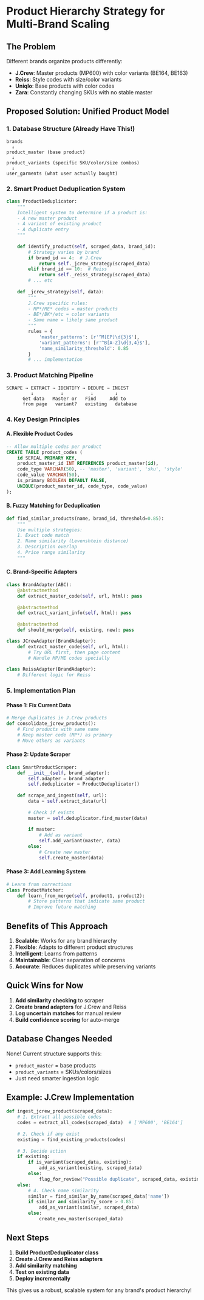 # Product Hierarchy Strategy for Multi-Brand Scaling

## The Problem
Different brands organize products differently:
- **J.Crew**: Master products (MP600) with color variants (BE164, BE163)
- **Reiss**: Style codes with size/color variants
- **Uniqlo**: Base products with color codes
- **Zara**: Constantly changing SKUs with no stable master

## Proposed Solution: Unified Product Model

### 1. Database Structure (Already Have This!)
```
brands
  ↓
product_master (base product)
  ↓
product_variants (specific SKU/color/size combos)
  ↓
user_garments (what user actually bought)
```

### 2. Smart Product Deduplication System

```python
class ProductDeduplicator:
    """
    Intelligent system to determine if a product is:
    - A new master product
    - A variant of existing product
    - A duplicate entry
    """
    
    def identify_product(self, scraped_data, brand_id):
        # Strategy varies by brand
        if brand_id == 4:  # J.Crew
            return self._jcrew_strategy(scraped_data)
        elif brand_id == 10:  # Reiss
            return self._reiss_strategy(scraped_data)
        # ... etc
    
    def _jcrew_strategy(self, data):
        """
        J.Crew specific rules:
        - MP*/ME* codes = master products
        - BE*/BK*/etc = color variants
        - Same name = likely same product
        """
        rules = {
            'master_patterns': [r'^M[EP]\d{3}$'],
            'variant_patterns': [r'^B[A-Z]\d{3,4}$'],
            'name_similarity_threshold': 0.85
        }
        # ... implementation
```

### 3. Product Matching Pipeline

```
SCRAPE → EXTRACT → IDENTIFY → DEDUPE → INGEST
         ↓          ↓          ↓        ↓
      Get data   Master or   Find     Add to
      from page   variant?   existing   database
```

### 4. Key Design Principles

#### A. Flexible Product Codes
```sql
-- Allow multiple codes per product
CREATE TABLE product_codes (
    id SERIAL PRIMARY KEY,
    product_master_id INT REFERENCES product_master(id),
    code_type VARCHAR(50), -- 'master', 'variant', 'sku', 'style'
    code_value VARCHAR(50),
    is_primary BOOLEAN DEFAULT FALSE,
    UNIQUE(product_master_id, code_type, code_value)
);
```

#### B. Fuzzy Matching for Deduplication
```python
def find_similar_products(name, brand_id, threshold=0.85):
    """
    Use multiple strategies:
    1. Exact code match
    2. Name similarity (Levenshtein distance)
    3. Description overlap
    4. Price range similarity
    """
```

#### C. Brand-Specific Adapters
```python
class BrandAdapter(ABC):
    @abstractmethod
    def extract_master_code(self, url, html): pass
    
    @abstractmethod
    def extract_variant_info(self, html): pass
    
    @abstractmethod
    def should_merge(self, existing, new): pass

class JCrewAdapter(BrandAdapter):
    def extract_master_code(self, url, html):
        # Try URL first, then page content
        # Handle MP/ME codes specially
        
class ReissAdapter(BrandAdapter):
    # Different logic for Reiss
```

### 5. Implementation Plan

#### Phase 1: Fix Current Data
```python
# Merge duplicates in J.Crew products
def consolidate_jcrew_products():
    # Find products with same name
    # Keep master code (MP*) as primary
    # Move others as variants
```

#### Phase 2: Update Scraper
```python
class SmartProductScraper:
    def __init__(self, brand_adapter):
        self.adapter = brand_adapter
        self.deduplicator = ProductDeduplicator()
    
    def scrape_and_ingest(self, url):
        data = self.extract_data(url)
        
        # Check if exists
        master = self.deduplicator.find_master(data)
        
        if master:
            # Add as variant
            self.add_variant(master, data)
        else:
            # Create new master
            self.create_master(data)
```

#### Phase 3: Add Learning System
```python
# Learn from corrections
class ProductMatcher:
    def learn_from_merge(self, product1, product2):
        # Store patterns that indicate same product
        # Improve future matching
```

## Benefits of This Approach

1. **Scalable**: Works for any brand hierarchy
2. **Flexible**: Adapts to different product structures  
3. **Intelligent**: Learns from patterns
4. **Maintainable**: Clear separation of concerns
5. **Accurate**: Reduces duplicates while preserving variants

## Quick Wins for Now

1. **Add similarity checking** to scraper
2. **Create brand adapters** for J.Crew and Reiss
3. **Log uncertain matches** for manual review
4. **Build confidence scoring** for auto-merge

## Database Changes Needed

None! Current structure supports this:
- `product_master` = base products
- `product_variants` = SKUs/colors/sizes
- Just need smarter ingestion logic

## Example: J.Crew Implementation

```python
def ingest_jcrew_product(scraped_data):
    # 1. Extract all possible codes
    codes = extract_all_codes(scraped_data)  # ['MP600', 'BE164']
    
    # 2. Check if any exist
    existing = find_existing_products(codes)
    
    # 3. Decide action
    if existing:
        if is_variant(scraped_data, existing):
            add_as_variant(existing, scraped_data)
        else:
            flag_for_review("Possible duplicate", scraped_data, existing)
    else:
        # 4. Check name similarity
        similar = find_similar_by_name(scraped_data['name'])
        if similar and similarity_score > 0.85:
            add_as_variant(similar, scraped_data)
        else:
            create_new_master(scraped_data)
```

## Next Steps

1. **Build ProductDeduplicator class**
2. **Create J.Crew and Reiss adapters**
3. **Add similarity matching**
4. **Test on existing data**
5. **Deploy incrementally**

This gives us a robust, scalable system for any brand's product hierarchy!

